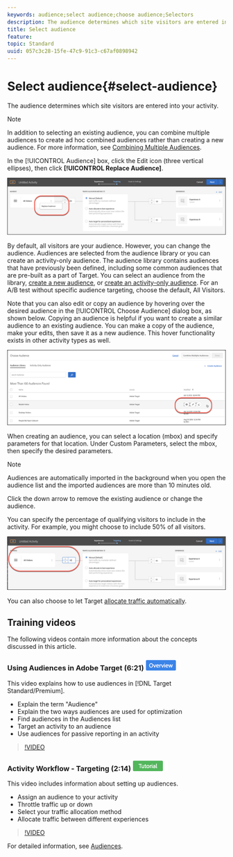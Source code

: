 ```yaml
---
keywords: audience;select audience;choose audience;Selectors
description: The audience determines which site visitors are entered into your activity.
title: Select audience
feature: 
topic: Standard
uuid: 057c3c28-15fe-47c9-91c3-c67af0898942
---
```


# Select audience{#select-audience}

The audience determines which site visitors are entered into your activity.

>[!NOTE]
>
>In addition to selecting an existing audience, you can combine multiple audiences to create ad hoc combined audiences rather than creating a new audience. For more information, see [Combining Multiple Audiences](../../../c-target/combining-multiple-audiences.md#concept_A7386F1EA4394BD2AB72399C225981E5).

In the [!UICONTROL Audience] box, click the Edit icon (three vertical ellipses), then click **[!UICONTROL Replace Audience]**.

![Replace Audience option](/help/c-activities/t-test-ab/t-test-create-ab/assets/replace-audience.png)

By default, all visitors are your audience. However, you can change the audience. Audiences are selected from the audience library or you can create an activity-only audience. The audience library contains audiences that have previously been defined, including some common audiences that are pre-built as a part of Target. You can select an audience from the library, [create a new audience](../../../c-target/c-audiences/create-audience.md#task_1D507519D3AD4390B507F188BD294DC1), or [create an activity-only audience](../../../c-target/creating-activity-only-audience.md#concept_A6BADCF530ED4AE1852E677FEBE68483). For an A/B test without specific audience targeting, choose the default, All Visitors.

Note that you can also edit or copy an audience by hovering over the desired audience in the [!UICONTROL Choose Audience] dialog box, as shown below. Copying an audience is helpful if you want to create a similar audience to an existing audience. You can make a copy of the audience, make your edits, then save it as a new audience. This hover functionality exists in other activity types as well.

![Audience hover](/help/c-activities/t-test-ab/t-test-create-ab/assets/audience_picker_hover-new.png)

When creating an audience, you can select a location (mbox) and specify parameters for that location. Under Custom Parameters, select the mbox, then specify the desired parameters.

>[!NOTE]
>
>Audiences are automatically imported in the background when you open the audience list and the imported audiences are more than 10 minutes old.

Click the down arrow to remove the existing audience or change the audience.

You can specify the percentage of qualifying visitors to include in the activity. For example, you might choose to include 50% of all visitors.

![Audience Percentage](/help/c-activities/t-test-ab/t-test-create-ab/assets/audperc-new.png)

You can also choose to let Target [allocate traffic automatically](../../../c-activities/automated-traffic-allocation/automated-traffic-allocation.md#concept_A1407678796B4C569E94CBA8A9F7F5D4).

## Training videos

The following videos contain more information about the concepts discussed in this article.

### Using Audiences in Adobe Target (6:21) ![Overview badge](/help/assets/overview.png)

This video explains how to use audiences in [!DNL Target Standard/Premium].

* Explain the term "Audience"
* Explain the two ways audiences are used for optimization 
* Find audiences in the Audiences list 
* Target an activity to an audience 
* Use audiences for passive reporting in an activity

>[!VIDEO](https://video.tv.adobe.com/v/17398)

### Activity Workflow - Targeting (2:14) ![Tutorial badge](/help/assets/tutorial.png)

This video includes information about setting up audiences.

* Assign an audience to your activity 
* Throttle traffic up or down 
* Select your traffic allocation method 
* Allocate traffic between different experiences

>[!VIDEO](https://video.tv.adobe.com/v/17385)

For detailed information, see [Audiences](../../../c-target/c-audiences/audiences.md#concept_65BE870D290E412D8BBF557EEA67C271). 
